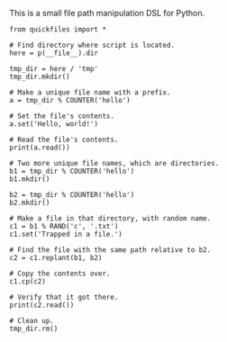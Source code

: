 
This is a small file path manipulation DSL for Python.

	from quickfiles import *

	# Find directory where script is located.
	here = p(__file__).dir

	tmp_dir = here / 'tmp'
	tmp_dir.mkdir()

	# Make a unique file name with a prefix.
	a = tmp_dir % COUNTER('hello')

	# Set the file's contents.
	a.set('Hello, world!')

	# Read the file's contents.
	print(a.read())

	# Two more unique file names, which are directories.
	b1 = tmp_dir % COUNTER('hello')
	b1.mkdir()

	b2 = tmp_dir % COUNTER('hello')
	b2.mkdir()

	# Make a file in that directory, with random name.
	c1 = b1 % RAND('c', '.txt')
	c1.set('Trapped in a file.')

	# Find the file with the same path relative to b2.
	c2 = c1.replant(b1, b2)

	# Copy the contents over.
	c1.cp(c2)

	# Verify that it got there.
	print(c2.read())

	# Clean up.
	tmp_dir.rm()

